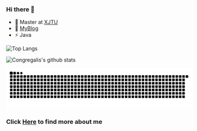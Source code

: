 ### Hi there 👋

<!-- [![GitHub](https://img.shields.io/badge/dynamic/json?logo=github&label=GitHub&labelColor=495867&color=495867&query=%24.data.totalSubs&url=https%3A%2F%2Fapi.spencerwoo.com%2Fsubstats%2F%3Fsource%3Dgithub%26queryKey%3Dhayschan&style=flat-square)](https://github.com/congregalis) -->

<!-- <p align="left"> <img src="https://komarev.com/ghpvc/?username=congregalis&label=Profile%20views&color=0e75b6&style=flat" alt="congregalis" /> </p> -->

<!--
**Congregalis/Congregalis** is a ✨ _special_ ✨ repository because its `README.md` (this file) appears on your GitHub profile.

Here are some ideas to get you started:

- 🔭 I’m currently working on ...
- 🌱 I’m currently learning ...
- 👯 I’m looking to collaborate on ...
- 🤔 I’m looking for help with ...
- 💬 Ask me about ...
- 📫 How to reach me: ...
- 😄 Pronouns: ...
- ⚡ Fun fact: ...
-->

- 🔭 Master at [XJTU](http://www.xjtu.edu.cn/)
- 🌱 [MyBlog](https://congregalis.github.io/)
- ⚡ Java
 
![Top Langs](https://github-readme-stats.vercel.app/api/top-langs/?username=congregalis&layout=compact&hide=html,css,stylus)

![Congregalis's github stats](https://github-readme-stats.vercel.app/api?username=congregalis&count_private=true&show_icons=true&hide=prs)

![](https://raw.githubusercontent.com/Congregalis/Congregalis/main/assets/github-contribution-grid-snake.svg)

### Click [Here](https://congregalis.github.io/intro/) to find **more about me**
